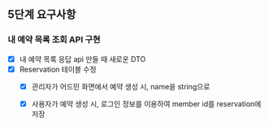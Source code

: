 ## 5단계 요구사항
### 내 예약 목록 조회 API 구현
- [x] 내 예약 목록 응답 api 만들 때 새로운 DTO
- [x] Reservation 테이블 수정
  - [x] 관리자가 어드민 화면에서 예약 생성 시, name을 string으로
  - [x] 사용자가 예약 생성 시, 로그인 정보를 이용하여 member id를 reservation에 저장


